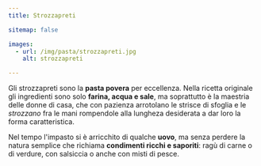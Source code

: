 ```yaml
---
title: Strozzapreti

sitemap: false

images:
  - url: /img/pasta/strozzapreti.jpg
    alt: strozzapreti 

---
```


Gli strozzapreti sono la **pasta povera** per eccellenza. Nella ricetta originale gli ingredienti sono solo **farina, acqua e sale**, ma soprattutto è la maestria delle donne di casa, che con pazienza arrotolano le strisce di sfoglia e le *strozzano* fra le mani rompendole alla lungheza desiderata a dar loro la forma caratteristica.

Nel tempo l'impasto si è arricchito di qualche **uovo**, ma senza perdere la natura semplice che richiama **condimenti ricchi e saporiti**: ragù di carne o di verdure, con salsiccia o anche con misti di pesce.
